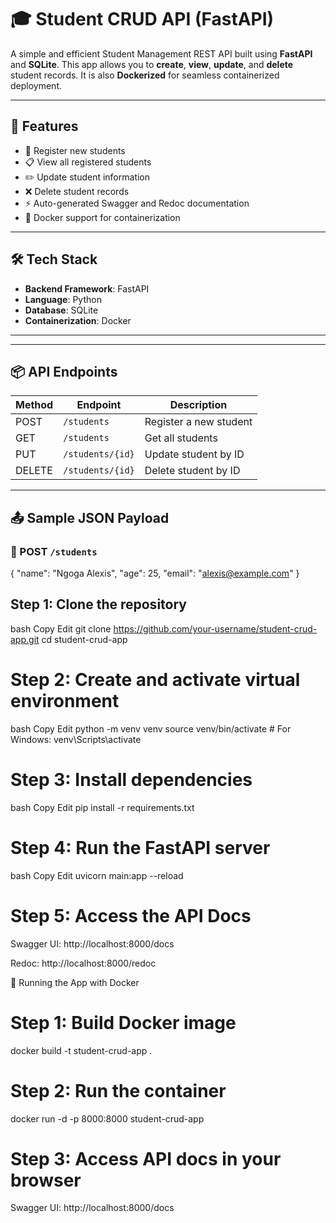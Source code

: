 # 🎓 Student CRUD API (FastAPI)

A simple and efficient Student Management REST API built using **FastAPI** and **SQLite**. This app allows you to **create**, **view**, **update**, and **delete** student records. It is also **Dockerized** for seamless containerized deployment.

---

## 🚀 Features

- 📝 Register new students
- 📋 View all registered students
- ✏️ Update student information
- ❌ Delete student records
- ⚡ Auto-generated Swagger and Redoc documentation
- 🐳 Docker support for containerization

---

## 🛠️ Tech Stack

- **Backend Framework**: FastAPI
- **Language**: Python
- **Database**: SQLite
- **Containerization**: Docker

---

---

## 📦 API Endpoints

| Method | Endpoint         | Description              |
|--------|------------------|--------------------------|
| POST   | `/students`      | Register a new student   |
| GET    | `/students`      | Get all students         |
| PUT    | `/students/{id}` | Update student by ID     |
| DELETE | `/students/{id}` | Delete student by ID     |

---

## 📤 Sample JSON Payload

### 🔹 POST `/students`

{
  "name": "Ngoga Alexis",
  "age": 25,
  "email": "alexis@example.com"
}

## Step 1: Clone the repository
bash
Copy
Edit
git clone https://github.com/your-username/student-crud-app.git
cd student-crud-app

# Step 2: Create and activate virtual environment
bash
Copy
Edit
python -m venv venv
source venv/bin/activate      # For Windows: venv\Scripts\activate

# Step 3: Install dependencies
bash
Copy
Edit
pip install -r requirements.txt

# Step 4: Run the FastAPI server
bash
Copy
Edit
uvicorn main:app --reload

# Step 5: Access the API Docs
Swagger UI: http://localhost:8000/docs

Redoc: http://localhost:8000/redoc

🐳 Running the App with Docker
# Step 1: Build Docker image

docker build -t student-crud-app .
# Step 2: Run the container

docker run -d -p 8000:8000 student-crud-app

# Step 3: Access API docs in your browser
Swagger UI: http://localhost:8000/docs
